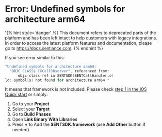 # Error: Undefined symbols for architecture arm64

'{% hint style='danger' %} This document refers to deprecated parts of the platform and has been left intact to help customers with legacy integrations. In order to access the latest platform features and documentation, please go to https://docs.sentiance.com. {% endhint %}

If you see error similar to this:

```objectivec
"Undefined symbols for architecture arm64:
  "OBJC_CLASS$_CXCallObserver", referenced from:
      objc-class-ref in SENTSDK(SENTCallHandler.o)
ld: symbol(s) not found for architecture arm64 "
```

It means that framework is not included. Please check [step 1 in the iOS Quick start](../../getting-started/ios-sdk/1.-installation/manual-installation.md) or simply:

1. Go to your **Project**
2. Select your **Target**
3. Go to **Build Phases**
4. Open **Link Binary With Libraries**
5. Press **+** to Add the **SENTSDK.framework** (use **Add Other** button if needed)

